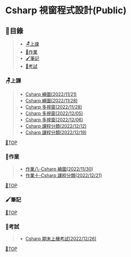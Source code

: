 # Csharp 視窗程式設計(Public)

## 📂目錄
>- [🪑上課](#上課)
>- [📙作業](#作業)
>- [🖌筆記](#筆記)
>- [🏫考試](#考試)

### 🪑上課
>- [Csharp 繪圖(2022/11/21)](https://github.com/XiaoYu0708/Csharp-Public/tree/Csharp-paint-1)
>- [Csharp 繪圖(2022/11/28)](https://github.com/XiaoYu0708/Csharp-Public/tree/Csharp-paint-2)
>- [Csharp 多視窗(2022/11/28)](https://github.com/XiaoYu0708/Csharp-Public/tree/Csharp-multi-window-1)
>- [Csharp 多視窗(2022/12/05)](https://github.com/XiaoYu0708/Csharp-Public/tree/Csharp-multi-window-2)
>- [Csharp 多視窗(2022/12/06)](https://github.com/XiaoYu0708/Csharp-Public/tree/Csharp-multi-window-3)
>- [Csharp 課程分類(2022/12/12)](https://github.com/XiaoYu0708/Csharp-Public/tree/Csharp-Course-1)
>- [Csharp 課程分類(2022/12/19)](https://github.com/XiaoYu0708/Csharp-Public/tree/Csharp-Course-2)

[📍TOP](#)
### 📙作業
>- [作業八-Csharp 繪圖(2022/11/30)](https://github.com/XiaoYu0708/Csharp-Public/tree/Csharp-paint-3)
>- [作業十-Csharp 課程分類(2022/12/21)](https://github.com/XiaoYu0708/Csharp-Public/tree/Csharp-Course-3)

[📍TOP](#)

### 🖌筆記

[📍TOP](#)

### 🏫考試
>- [Csharp 期末上機考試(2022/12/26)](https://github.com/XiaoYu0708/Csharp-Public/tree/Csharp-test-1)

[📍TOP](#)

